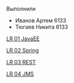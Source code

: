 Выполнили
 - Иванов Артем 6133
 - Тюгаев Никита 6133

[LR 01 JavaEE](./LR_01_JavaEE)

[LR 02 Spring](./LR_02_Spring)

[LR 03 REST](./LR_03_REST)

[LR 04 JMS](./LR_04_JMS)
